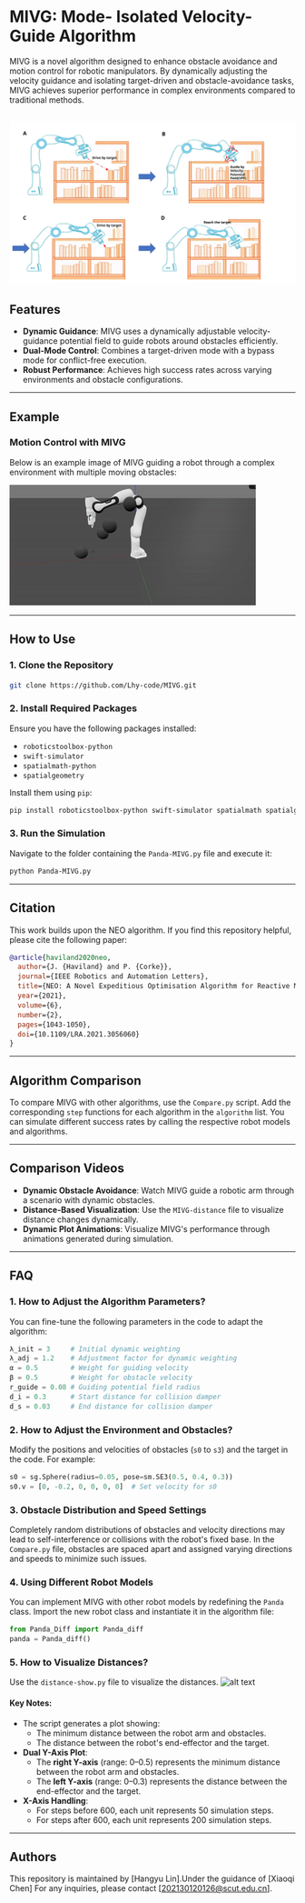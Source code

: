 

# MIVG: Mode- Isolated Velocity-Guide Algorithm

MIVG is a novel algorithm designed to enhance obstacle avoidance and motion control for robotic manipulators. By dynamically adjusting the velocity guidance and isolating target-driven and obstacle-avoidance tasks, MIVG achieves superior performance in complex environments compared to traditional methods.


![alt text](pictures/Exhibition.svg)
---

## Features
- **Dynamic Guidance**: MIVG uses a dynamically adjustable velocity-guidance potential field to guide robots around obstacles efficiently.
- **Dual-Mode Control**: Combines a target-driven mode with a bypass mode for conflict-free execution.
- **Robust Performance**: Achieves high success rates across varying environments and obstacle configurations.

---

## Example

### Motion Control with MIVG
Below is an example image of MIVG guiding a robot through a complex environment with multiple moving obstacles:

![alt text](gif/four_ob.gif)

---

## How to Use

### 1. Clone the Repository
```bash
git clone https://github.com/Lhy-code/MIVG.git
```

### 2. Install Required Packages
Ensure you have the following packages installed:
- `roboticstoolbox-python`
- `swift-simulator`
- `spatialmath-python`
- `spatialgeometry`

Install them using `pip`:
```bash
pip install roboticstoolbox-python swift-simulator spatialmath spatialgeometry
```

### 3. Run the Simulation
Navigate to the folder containing the `Panda-MIVG.py` file and execute it:
```bash
python Panda-MIVG.py
```

---

## Citation
This work builds upon the NEO algorithm. If you find this repository helpful, please cite the following paper:

```bibtex
@article{haviland2020neo,
  author={J. {Haviland} and P. {Corke}},
  journal={IEEE Robotics and Automation Letters}, 
  title={NEO: A Novel Expeditious Optimisation Algorithm for Reactive Motion Control of Manipulators}, 
  year={2021},
  volume={6},
  number={2},
  pages={1043-1050},
  doi={10.1109/LRA.2021.3056060}
}
```

---

## Algorithm Comparison

To compare MIVG with other algorithms, use the `Compare.py` script. Add the corresponding `step` functions for each algorithm in the `algorithm` list. You can simulate different success rates by calling the respective robot models and algorithms.

---

## Comparison Videos
- **Dynamic Obstacle Avoidance**: Watch MIVG guide a robotic arm through a scenario with dynamic obstacles.
- **Distance-Based Visualization**: Use the `MIVG-distance` file to visualize distance changes dynamically.
- **Dynamic Plot Animations**: Visualize MIVG's performance through animations generated during simulation.

---

## FAQ

### 1. How to Adjust the Algorithm Parameters?
You can fine-tune the following parameters in the code to adapt the algorithm:
```python
λ_init = 3     # Initial dynamic weighting
λ_adj = 1.2    # Adjustment factor for dynamic weighting
α = 0.5        # Weight for guiding velocity
β = 0.5        # Weight for obstacle velocity
r_guide = 0.08 # Guiding potential field radius
d_i = 0.3      # Start distance for collision damper
d_s = 0.03     # End distance for collision damper
```

### 2. How to Adjust the Environment and Obstacles?
Modify the positions and velocities of obstacles (`s0` to `s3`) and the target in the code. For example:
```python
s0 = sg.Sphere(radius=0.05, pose=sm.SE3(0.5, 0.4, 0.3))
s0.v = [0, -0.2, 0, 0, 0, 0]  # Set velocity for s0
```

### 3. Obstacle Distribution and Speed Settings
Completely random distributions of obstacles and velocity directions may lead to self-interference or collisions with the robot's fixed base. In the `Compare.py` file, obstacles are spaced apart and assigned varying directions and speeds to minimize such issues.

### 4. Using Different Robot Models
You can implement MIVG with other robot models by redefining the `Panda` class. Import the new robot class and instantiate it in the algorithm file:
```python
from Panda_Diff import Panda_diff
panda = Panda_diff()
```
### 5. How to Visualize Distances?
Use the `distance-show.py` file to visualize the distances. 
![alt text](gif/distanceshow.gif)

#### Key Notes:
- The script generates a plot showing:
  - The minimum distance between the robot arm and obstacles.
  - The distance between the robot's end-effector and the target.
- **Dual Y-Axis Plot**:
  - The **right Y-axis** (range: 0–0.5) represents the minimum distance between the robot arm and obstacles.
  - The **left Y-axis** (range: 0–0.3) represents the distance between the end-effector and the target.
- **X-Axis Handling**:
  - For steps before 600, each unit represents 50 simulation steps.
  - For steps after 600, each unit represents 200 simulation steps.
---

## Authors
This repository is maintained by [Hangyu Lin].Under the guidance of [Xiaoqi Chen]
 For any inquiries, please contact [202130120126@scut.edu.cn].

